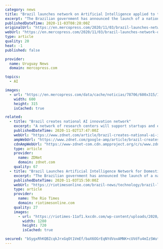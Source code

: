 ```yaml
---
category: news
title: "Brazil launches network on Artificial Intelligence applied to the auto industry and agribusiness sectors"
excerpt: "The Brazilian government has announced the launch of a national innovation network focused on artificial intelligence (AI) with the aim of increasing the production capacity and competitiveness of local companies."
publishedDateTime: 2020-11-03T08:28:00Z
originalUrl: "https://en.mercopress.com/2020/11/03/brazil-launches-network-on-artificial-intelligence-applied-to-the-auto-industry-and-agribusiness-sectors"
webUrl: "https://en.mercopress.com/2020/11/03/brazil-launches-network-on-artificial-intelligence-applied-to-the-auto-industry-and-agribusiness-sectors"
type: article
quality: 20
heat: -1
published: false

provider:
  name: Uruguay News
  domain: mercopress.com

topics:
  - AI

images:
  - url: "https://en.mercopress.com/data/cache/noticias/78706/600x315/1-ia-brasil.jpg"
    width: 600
    height: 315
    isCached: true

related:
  - title: "Brazil creates national AI innovation network"
    excerpt: "A network of research centers will support startups and established businesses in the development of new products and services based on the technology."
    publishedDateTime: 2020-11-02T17:47:00Z
    webUrl: "https://www.zdnet.com/article/brazil-creates-national-ai-innovation-network/"
    ampWebUrl: "https://www.zdnet.com/google-amp/article/brazil-creates-national-ai-innovation-network/"
    cdnAmpWebUrl: "https://www-zdnet-com.cdn.ampproject.org/c/s/www.zdnet.com/google-amp/article/brazil-creates-national-ai-innovation-network/"
    type: article
    provider:
      name: ZDNet
      domain: zdnet.com
    quality: 67
  - title: "Brazil Launches Artificial Intelligence Network for Domestic Auto Industry and Agribusiness"
    excerpt: "The Brazilian government has announced the launch of a national innovation network focused on artificial intelligence (AI) with the aim of increasing the production capacity and competitiveness of local companies."
    publishedDateTime: 2020-11-03T15:50:00Z
    webUrl: "https://riotimesonline.com/brazil-news/technology/brazil-launches-network-on-artificial-intelligence-applied-to-auto-industry-and-agribusiness-sectors/"
    type: article
    provider:
      name: The Rio Times
      domain: riotimesonline.com
    quality: 27
    images:
      - url: "https://riotimes-11af1.kxcdn.com/wp-content/uploads/2020/11/ai-autoindustry.jpg"
        width: 1280
        height: 720
        isCached: true

secured: "bSygxRhKQBZcqkJrxGqOt1VmEf/baX6OGrEqNYdVoxAMNK+cUVdfu4mIzSWutTBjFW2WFfsIJDTMLKlqq2gO9K8YnnN5pTH99T3JrQkT43zXwsCWnK8HTeL6HN8os+rty1sxFAKNxQA27cuGqNXEnce+IYcEnP1Xw06fPZ5e80OUs/SgwjB9PVQUHTPFdTDkZq6iU2VPEBxb+5/+lq1kEU/9NOwVKQWZV+2DHgArJCnw1qAPi4o8dbhMY1iRdeHUFj+pde6JU56b/cNI+zAjji4yfovFhbdIZSU900ZicEsJs+OIu3I7vJbP7yjvZajNkDXlzuPWciDMCVp0B1+891tlivvj6K/oP57U24UYm+k=;vZMskn2jqhpW0HwNKKKEkA=="
---
```


